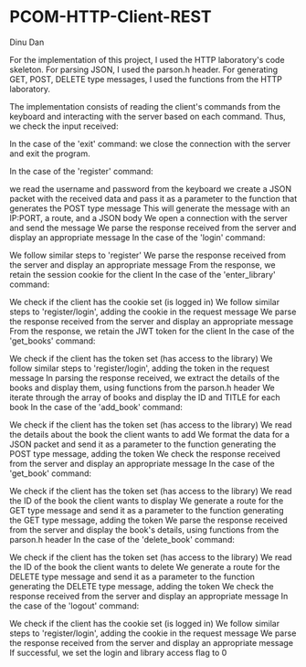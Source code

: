 # PCOM-HTTP-Client-REST

Dinu Dan

For the implementation of this project, I used the HTTP laboratory's code skeleton.
For parsing JSON, I used the parson.h header.
For generating GET, POST, DELETE type messages, I used the functions from the HTTP laboratory.

The implementation consists of reading the client's commands from the keyboard and interacting with the server based on each command.
Thus, we check the input received:

In the case of the 'exit' command: we close the connection with the server and exit the program.

In the case of the 'register' command:

we read the username and password from the keyboard
we create a JSON packet with the received data and pass it as a parameter to the function that generates the POST type message
This will generate the message with an IP:PORT, a route, and a JSON body
We open a connection with the server and send the message
We parse the response received from the server and display an appropriate message
In the case of the 'login' command:

We follow similar steps to 'register'
We parse the response received from the server and display an appropriate message
From the response, we retain the session cookie for the client
In the case of the 'enter_library' command:

We check if the client has the cookie set (is logged in)
We follow similar steps to 'register/login', adding the cookie in the request message
We parse the response received from the server and display an appropriate message
From the response, we retain the JWT token for the client
In the case of the 'get_books' command:

We check if the client has the token set (has access to the library)
We follow similar steps to 'register/login', adding the token in the request message
In parsing the response received, we extract the details of the books and display them, using functions from the parson.h header
We iterate through the array of books and display the ID and TITLE for each book
In the case of the 'add_book' command:

We check if the client has the token set (has access to the library)
We read the details about the book the client wants to add
We format the data for a JSON packet and send it as a parameter to the function generating the POST type message, adding the token
We check the response received from the server and display an appropriate message
In the case of the 'get_book' command:

We check if the client has the token set (has access to the library)
We read the ID of the book the client wants to display
We generate a route for the GET type message and send it as a parameter to the function generating the GET type message, adding the token
We parse the response received from the server and display the book's details, using functions from the parson.h header
In the case of the 'delete_book' command:

We check if the client has the token set (has access to the library)
We read the ID of the book the client wants to delete
We generate a route for the DELETE type message and send it as a parameter to the function generating the DELETE type message, adding the token
We check the response received from the server and display an appropriate message
In the case of the 'logout' command:

We check if the client has the cookie set (is logged in)
We follow similar steps to 'register/login', adding the cookie in the request message
We parse the response received from the server and display an appropriate message
If successful, we set the login and library access flag to 0
